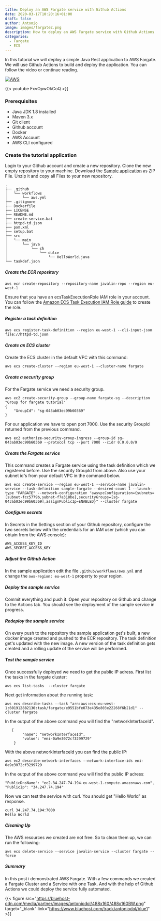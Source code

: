 ```yaml
---
title: Deploy an AWS Fargate service with Github Actions
date: 2020-03-17T10:20:16+01:00
draft: false
author: Antonio
image: images/fargate2.png
description: How to deploy an AWS Fargate service with Github Actions
categories: 
  - Fargate
  - ECS
---
```


In this tutorial we will deploy a simple Java Rest application to AWS Fargate. We will use Github Actions to build and deploy the application. You can follow the video or continue reading.

[![AWS](https://static.shareasale.com/image/43514/300X2503_00.jpg)](https://shareasale.com/r.cfm?b=1551034&amp;u=2310472&amp;m=43514&amp;urllink=&amp;afftrack=)

{{< youtube FxvOpwOkCoQ >}}

### Prerequisites
* Java JDK 1.8 installed
* Maven 3.x
* Git client
* Github account
* Docker
* AWS Account
* AWS CLI configured

### Create the tutorial application
Login to your Github account and create a new repository. Clone the new empty repository to your machine. Download the [Sample application](https://github.com/rmortale/javalin-rest/tree/tutorial) as ZIP File. Unzip it and copy all Files to your new repository.

    .
    ├── .github
    │   └── workflows
    │       └── aws.yml
    ├── .gitignore
    ├── Dockerfile
    ├── LICENSE
    ├── README.md
    ├── create-service.bat
    ├── httpd-td.json
    ├── pom.xml
    ├── setup.bat
    ├── src
    │   └── main
    │       └── java
    │           └── ch
    │               └── dulce
    │                   └── HelloWorld.java
    └── taskdef.json
    
##### Create the ECR repository
    aws ecr create-repository --repository-name javalin-repo --region eu-west-1

Ensure that you have an ecsTaskExecutionRole IAM role in your account. You can follow the [Amazon ECS Task Execution IAM Role guide](https://docs.aws.amazon.com/AmazonECS/latest/developerguide/task_execution_IAM_role.html) to create the role.

##### Register a task definition
    aws ecs register-task-definition --region eu-west-1 --cli-input-json file://httpd-td.json

##### Create an ECS cluster
Create the ECS cluster in the default VPC with this command:

    aws ecs create-cluster --region eu-west-1 --cluster-name fargate

##### Create a security group
For the Fargate service we need a security group.

    aws ec2 create-security-group --group-name fargate-sg --description "Group for fargate tutorial"
    {
        "GroupId": "sg-043ab03ec99b60369"
    }

For our application we have to open port 7000. Use the security GroupId returned from the previous command.

    aws ec2 authorize-security-group-ingress --group-id sg-043ab03ec99b60369 --protocol tcp --port 7000 --cidr 0.0.0.0/0

##### Create the Fargate service
This command creates a Fargate service using the task definition which we registered before. Use the security GroupId from above. Also use your subnet id's from your default VPC in the command below.
 
    aws ecs create-service --region eu-west-1 --service-name javalin-service --task-definition sample-fargate --desired-count 1 --launch-type "FARGATE" --network-configuration "awsvpcConfiguration={subnets=[subnet-fcc5779b,subnet-f7a318be],securityGroups=[sg-043ab03ec99b60369],assignPublicIp=ENABLED}" --cluster fargate

##### Configure secrets
In Secrets in the Settings section of your Github repository, configure the two secrets below with the credentials for an IAM user (which you can obtain from the AWS console):

    AWS_ACCESS_KEY_ID
    AWS_SECRET_ACCESS_KEY

##### Adjust the Github Action
In the sample application edit the file `.github/workflows/aws.yml` and change the `aws-region: eu-west-1` property to your region.

##### Deploy the sample service
Commit everything and push it. Open your repository on Github and change to the Actions tab. You should see the deployment of the sample service in progress.

##### Redeploy the sample service
On every push to the repository the sample application get's built, a new docker image created and pushed to the ECR repository. The task definition get's updated with the new image. A new version of the task definition gets created and a rolling update of the service will be performed.

##### Test the sample service
Once successfully deployed we need to get the public IP adress. First list the tasks in the fargate cluster:

    aws ecs list-tasks  --cluster fargate

Next get information about the running task:

    aws ecs describe-tasks --task "arn:aws:ecs:eu-west-1:601912882130:task/fargate/e9551bfe073e435e803e22268f6b21d1" --cluster fargate

In the output of the above command you will find the "networkInterfaceId".

       {
            "name": "networkInterfaceId",
            "value": "eni-0a9e3072cf3299729"
        }

With the above networkInterfaceId you can find the public IP:

    aws ec2 describe-network-interfaces --network-interface-ids eni-0a9e3072cf3299729

In the output of the above command you will find the public IP adress:

    "PublicDnsName": "ec2-34-247-74-194.eu-west-1.compute.amazonaws.com",
    "PublicIp": "34.247.74.194"

Now we can test the service with curl. You should get "Hello World" as response.

    curl 34.247.74.194:7000
    Hello World

##### Cleaning Up
The AWS resources we created are not free. So to clean them up, we can run the following:

    aws ecs delete-service --service javalin-service --cluster fargate --force

##### Summary
In this post i demonstrated AWS Fargate. With a few commands we created a Fargate Cluster and a Service with one Task. And with the help of Github Actions we could deploy the service fully automated.

{{< figure src="https://bluehost-cdn.com/media/partner/images/antoniodol/488x160/488x160BW.png" target="_blank" link="https://www.bluehost.com/track/antoniodol/blue1" >}}

